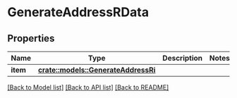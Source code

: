 # GenerateAddressRData

## Properties

Name | Type | Description | Notes
------------ | ------------- | ------------- | -------------
**item** | [**crate::models::GenerateAddressRi**](GenerateAddressRI.md) |  | 

[[Back to Model list]](../README.md#documentation-for-models) [[Back to API list]](../README.md#documentation-for-api-endpoints) [[Back to README]](../README.md)


